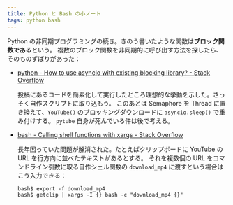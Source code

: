 ```yaml
---
title: Python と Bash の小ノート
tags: python bash
---
```


Python の非同期プログラミングの続き。きのう書いたような関数は**ブロック関数である**という。
複数のブロック関数を非同期的に呼び出す方法を探したら、そのものずばりがあった：

* [python - How to use asyncio with existing blocking library? - Stack Overflow][41063331]

  投稿にあるコードを簡素化して実行したところ理想的な挙動を示した。さっそく自作スクリプトに取り込もう。
  このあとは Semaphore を Thread に置き換えて、`YouTube()` のブロッキングダウンロードに `asyncio.sleep()` で重み付けする。
  `pytube` 自身が死んでいる件は後で考える。

* [bash - Calling shell functions with xargs - Stack Overflow][11003418]

  長年困っていた問題が解消された。たとえばクリップボードに YouTube の URL を行方向に並べたテキストがあるとする。
  それを複数個の URL をコマンドライン引数に取る自作シェル関数の `download_mp4` に渡すという場合はこう入力できる：

  ```shell
  bash$ export -f download_mp4
  bash$ getclip | xargs -I {} bash -c "download_mp4 {}"
  ```

[11003418]: https://stackoverflow.com/questions/11003418/calling-shell-functions-with-xargs
[41063331]: https://stackoverflow.com/questions/41063331/how-to-use-asyncio-with-existing-blocking-library
